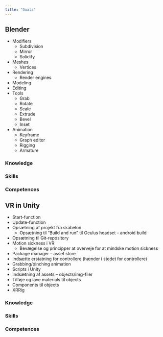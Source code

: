 ```yaml
---
title: "Goals"
---
```


## Blender

-	Modifiers
    - Subdivision
    - Mirror
    - Solidify
-	Meshes
    - Vertices
-	Rendering
    - Render engines
-	Modeling
-	Editing
-	Tools
    - Grab
    - Rotate
    - Scale
    - Extrude
    - Bevel
    - Inset
-	Animation
    - Keyframe
    - Graph editor
    - Rigging
    - Armature

### Knowledge

### Skills

### Competences

## VR in Unity

-	Start-function
-	Update-function
-	Opsætning af projekt fra skabelon
    - Opsætning til “Build and run” til Oculus headset – android build
-	Opsætning til Git-repository
-	Motion sickness i VR
    - Bevægelse og principper at overveje for at mindske motion sickness
-	Package manager – asset store
-	Indsætte erstatning for controllere (hænder i stedet for controllere)
-	Grabbing/pinching animation
-	Scripts i Unity
-	Indsætning af assets – objects/img-filer
-	Tilføje og lave materials til objects
-	Components til objects
-   XRRig


### Knowledge

### Skills

### Competences
